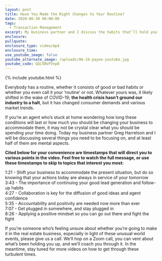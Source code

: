 ```yaml
---
layout: post
title: Have You Made the Right Changes to Your Routine?
date: 2020-06-30 00:00:00
tags:
  - Transaction Management
excerpt: My business partner and I discuss the habits that’ll hold you together.
enclosure:
pullquote:
enclosure_type: video/mp4
enclosure_time:
use_youtube_image: false
youtube_alternate_image: /uploads/06-24-payne-youtube.jpg
youtube_code: GDi5BVFVnp0
---
```


{% include youtube.html %}

Everybody has a routine, whether it consists of good or bad habits or whether you even call it your ‘routine’ or not. Whatever yours was, it likely shifted in the wake of COVID-19; **the health crisis hasn’t ground our industry to a halt**, but it has changed consumer demands and various market trends.

If you’re an agent who’s stuck at home wondering how long these conditions will last or how much you should be changing your business to accommodate them, it may not be crystal clear what you should be spending your time doing. Today my business partner Greg Harrelson and I will be discussing several things you need to be focusing on, and at least half of them are mental aspects.

**Cited below for your convenience are timestamps that will direct you to various points in the video. Feel free to watch the full message, or use these timestamps to skip to topics that interest you most:**

1:21 - Shift your business to accommodate the present situation, but do so knowing that your actions today are always in service of your tomorrow<br>3:43 - The importance of continuing your good lead generation and follow-up habits<br>4:27 - Collaboration is key for the diffusion of good ideas and agent confidence<br>5:35 - Accountability and positivity are needed now more than ever<br>7:07 - Get plugged in somewhere, and stay plugged in<br>8:26 - Applying a positive mindset so you can go out there and fight the fight

If you’re someone who’s feeling unsure about whether you’re going to make it in the real estate business, especially in light of these unusual world events, please give us a call. We’ll hop on a Zoom call, you can vent about what’s been holding you up, and we’ll coach you through it. In the meantime, stay tuned for more videos on how to get through these turbulent times.